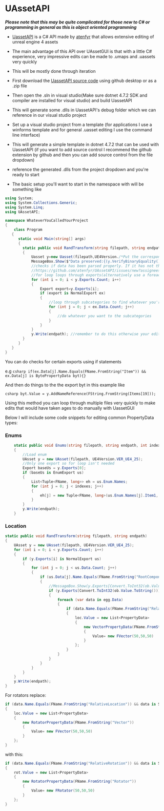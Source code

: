 # UAssetAPI

***Please note that this may be quite complicated for those new to C# or programming in general as this is object oriented programming***

- [UassetAPI](https://github.com/atenfyr/UAssetAPI) is a C# API made by [atenfyr](https://github.com/atenfyr) that allows extensive editing of unreal engine 4 assets
- The main advantage of this API over UAssetGUI is that with a little C# experience, very impressive edits can be made to .umaps and .uassets very quickly
- This will be mostly done through iteration

- First download the [UassetAPI source code](https://github.com/atenfyr/UAssetAPI) using github desktop or as a .zip file
- Then open the .sln in visual studio(Make sure dotnet 4.7.2 SDK and compiler are installed for visual studio) and build UassetAPI
- This will generate some .dlls in UassetAPI's debug folder which we can reference in our visual studio project
- Set up a visual studio project from a template (for applications I use a winforms template and for general .uasset editing I use the command line interface)
- This will generate a simple template in dotnet 4.7.2 that can be used with UassetAPI (if you want to add source control I recommend the github extension by github and then you can add source control from the file dropdown)
- reference the generated .dlls from the project dropdown and you're ready to start
- The basic setup you'll want to start in the namespace with will be something like
```csharp
using System;
using System.Collections.Generic;
using System.Linq;
using UAssetAPI;

namespace WhateverYouCalledYourProject
{
    class Program
   {
      static void Main(string[] args)
      {
        static public void RandTransform(string filepath, string endpath)//I make this a function so it's callable for multiple uassets
        {
            Uasset y=new Uasset(filepath,UE4Version./*Put the corresponding version-intellisense will give you some suggestions*/)
            MessageBox.Show($"Data preserved:{(y.VerifyBinaryEquality() ? "yes" : "no")}");
            //checks if data has been parsed properly. If it has not then report it to atenfyr using his issue templates here:
            //https://github.com/atenfyr/UAssetAPI/issues/new?assignees=&labels=&template=bug_report.md&title=
            //for loop loops through exports(alternatively use a foreach loop)
            for (int i = 0; i < y.Exports.Count; i++)
            {
                Export export=y.Exports[i];
                if (export is NormalExport ex)
                {
                    //loop through subcategories to find whatever you're looking for
                    for (int j = 0; j < ex.Data.Count; j++)
                    {
                        //do whatever you want to the subcategories
                    }
                }
            }
            y.Write(endpath); //remember to do this otherwise your edits will not be saved
        }
      }
   }
}
```
You can do checks for certain exports using if statements

e.g ```csharp if(ex.Data[j].Name.Equals(FName.FromString("Item")) && ex.Data[j] is BytePropertyData byt){}```

And then do things to the the export byt in this example like

```csharp byt.Value = y.AddNameReference(FString.FromString(Items[19]));```

Using this method you can loop through multiple files very quickly to make edits that would have taken ages to do manually with UassetGUI

Below I will include some code snippets for editing common PropertyData types:
### Enums
```csharp
    static public void Enums(string filepath, string endpath, int indexes)//I state the number of indexes because sometimes eh.Count causes an index out of range error
    {
        //Load enum
        UAsset y = new UAsset(filepath, UE4Version.VER_UE4_25);
        //Only one export so for loop isn't needed
        Export baseUs = y.Exports[0];
        if (baseUs is EnumExport us)
        {
            List<Tuple<FName, long>> eh = us.Enum.Names;
            for (int j = 0; j < indexes; j++)
            {
                eh[j] = new Tuple<FName, long>(us.Enum.Names[j].Item1, 2/*Enum index you wish to use*/);
            }
        }
        y.Write(endpath);
    }
```

### Location
```csharp
static public void RandTransform(string filepath, string endpath)
{
    UAsset y = new UAsset(filepath, UE4Version.VER_UE4_25);
    for (int i = 0; i < y.Exports.Count; i++)
    {
        if (y.Exports[i] is NormalExport us)
        {
            for (int j = 0; j < us.Data.Count; j++)
            {
                if (us.Data[j].Name.Equals(FName.FromString("RootComponent")) && us.Data[j] is ObjectPropertyData ob)
                {
                    //MessageBox.Show(y.Exports[Convert.ToInt32(ob.Value.ToString())].ObjectName.ToString());
                    if (y.Exports[Convert.ToInt32(ob.Value.ToString())] is NormalExport egg)
                    {
                        foreach (var data in egg.Data)
                        {
                            if (data.Name.Equals(FName.FromString("RelativeLocation")) && data is StructPropertyData loc)
                            {
                                loc.Value = new List<PropertyData>
                                {
                                    new VectorPropertyData(FName.FromString("Vector"))
                                    {
                                        Value= new FVector(50,50,50)
                                    }
                                };
                            }
                        }
                    }
                }
            }
        }
    }
    y.Write(endpath);
}
```
For rotators replace:
```csharp
if (data.Name.Equals(FName.FromString("RelativeLocation")) && data is StructPropertyData loc)
{
    loc.Value = new List<PropertyData>
    {
        new RotatorPropertyData(FName.FromString("Vector"))
        {
            Value= new FVector(50,50,50)
        }
    };
}
```
with this:
```csharp
if (data.Name.Equals(FName.FromString("RelativeRotation")) && data is StructPropertyData rot)
{
    rot.Value = new List<PropertyData>
    {
        new RotatorPropertyData(FName.FromString("Rotator"))
        {
            Value= new FRotator(50,50,50)
        }
    };
}
```
